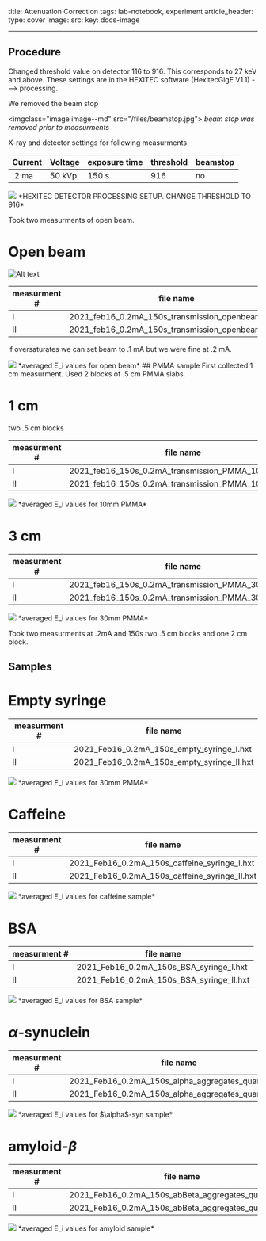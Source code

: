 title: Attenuation Correction
tags: lab-notebook, experiment 
article_header:
  type: cover
  image:
    src: 
    key: docs-image



---
## Procedure
Changed threshold value on detector 116 to 916. This corresponds to 27 keV and above. These settings are in the HEXITEC software (HexitecGigE V1.1) ---> processing. 

We removed the beam stop 

<imgclass="image image--md" src="/files/beamstop.jpg">
*beam stop was removed prior to measurments*


 

X-ray and detector settings for following measurments 

| Current  | Voltage | exposure time | threshold | beamstop |
| --- | --- | --- | --- | --- |
|   .2 ma | 50 kVp | 150 s | 916 | no |




<img src="/files/processing_setup.PNG">
*HEXITEC DETECTOR PROCESSING SETUP. CHANGE THRESHOLD TO 916*

Took two measurments of open beam. 

# Open beam
![ Alt text](/files/beam.gif) 



| measurment # | file name |
| --- | --- |
|   I | 2021_feb16_0.2mA_150s_transmission_openbeam_I.hxt |
| II | 2021_feb16_0.2mA_150s_transmission_openbeam_II.hxt |


if oversaturates we can set beam to .1 mA but we were fine at .2 mA. 

<img src="/files/opennbeamtrans.png">
*averaged E_i values for open beam*
## PMMA sample
First collected 1 cm measurment. Used 2 blocks of .5 cm PMMA slabs.


# 1 cm
two .5 cm blocks

| measurment # | file name |
| --- | --- |
|   I | 2021_feb16_150s_0.2mA_transmission_PMMA_10mm_I.hxt |
| II | 2021_feb16_150s_0.2mA_transmission_PMMA_10mm_II.hxt |


<img src="/files/pmma10mm.png">
*averaged E_i values for 10mm PMMA*



# 3 cm

| measurment # | file name |
| --- | --- |
|     I | 2021_feb16_150s_0.2mA_transmission_PMMA_30mm_I.hxt |
| II | 2021_feb16_150s_0.2mA_transmission_PMMA_30mm_II.hxt |


<img src="/files/pmma30mm.png">
*averaged E_i values for 30mm PMMA*


Took two measurments at .2mA and 150s
two .5 cm blocks and one 2 cm block.


## Samples 
# Empty syringe 

| measurment # | file name |
| --- | --- |
|  I | 2021_Feb16_0.2mA_150s_empty_syringe_I.hxt |
| II | 2021_Feb16_0.2mA_150s_empty_syringe_II.hxt |

<img src="/files/empty.png">
*averaged E_i values for 30mm PMMA*

# Caffeine 



| measurment # | file name |
| --- | --- |
|  I | 2021_Feb16_0.2mA_150s_caffeine_syringe_I.hxt |
| II | 2021_Feb16_0.2mA_150s_caffeine_syringe_II.hxt |

<img src="/files/caff12.png">
*averaged E_i values for caffeine sample*

# BSA


| measurment # | file name |
| --- | --- |
|  I | 2021_Feb16_0.2mA_150s_BSA_syringe_I.hxt |
| II | 2021_Feb16_0.2mA_150s_BSA_syringe_II.hxt |

<img src="/files/BSA.png">
*averaged E_i values for BSA sample*

# $\alpha$-synuclein




| measurment # | file name |
| --- | --- |
|  I | 2021_Feb16_0.2mA_150s_alpha_aggregates_quartz_I.hxt |
| II | 2021_Feb16_0.2mA_150s_alpha_aggregates_quartz_II.hxt |

<img src="/files/ALPHA.png">
*averaged E_i values for $\alpha$-syn sample*


# amyloid-$\beta$



| measurment # | file name |
| --- | --- |
|  I | 2021_Feb16_0.2mA_150s_abBeta_aggregates_quartz_I.hxt |
| II | 2021_Feb16_0.2mA_150s_abBeta_aggregates_quartz_II.hxt |


<img src="/files/ALPHA.png">
*averaged E_i values for amyloid sample*





